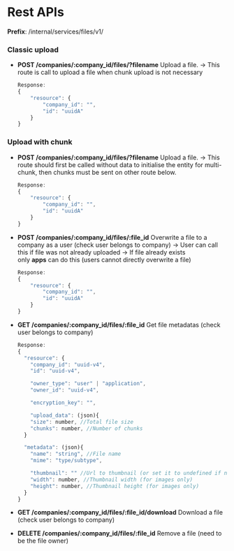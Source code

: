 # Rest APIs

**Prefix**: /internal/services/files/v1/

### Classic upload 

- **POST /companies/:company_id/files/?filename** Upload a file. → This route is call to upload a file when chunk upload is not necessary

    ```javascript
    Response:
    {
        "resource": {
            "company_id": "",
            "id": "uuidA"
        }
    }


### Upload with chunk

- **POST /companies/:company_id/files/?filename** Upload a file. → This route should first be called without data to initialise the entity for multi-chunk, then chunks must be sent on other route below.

    ```javascript
    Response:
    {
        "resource": {
            "company_id": "",
            "id": "uuidA"
        }
    }

    ```

- **POST /companies/:company_id/files/:file_id** Overwrite a file to a company as a user (check user belongs to company) → User can call this if file was not already uploaded → If file already exists only **apps** can do this (users cannot directly overwrite a file)

    ```javascript
    Response:
    {
        "resource": {
            "company_id": "",
            "id": "uuidA"
        }
    }

    ```
    

- **GET /companies/:company_id/files/:file_id** Get file metadatas (check user belongs to company)

    ```javascript
    Response:
    {
      "resource": {
        "company_id": "uuid-v4",
        "id": "uuid-v4",

	    "owner_type": "user" | "application",
	    "owner_id": "uuid-v4",

	    "encryption_key": "",

	    "upload_data": (json){
        "size": number, //Total file size
	    "chunks": number, //Number of chunks
      }

	  "metadata": (json){
        "name": "string", //File name
        "mime": "type/subtype",

        "thumbnail": "" //Url to thumbnail (or set it to undefined if no relevant)
        "width": number, //Thumbnail width (for images only)
        "height": number, //Thumbnail height (for images only)
      }
    }

    ```

- **GET /companies/:company_id/files/:file_id/download** Download a file (check user belongs to company)
- **DELETE /companies/:company_id/files/:file_id** Remove a file (need to be the file owner)




